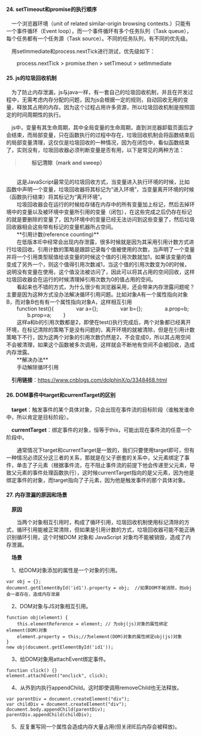 #### 24. setTimeout和promise的执行顺序  

&emsp;一个浏览器环境（unit of related similar-origin browsing contexts.）只能有一个事件循环（Event loop），而一个事件循环有多个任务队列（Task queue），每个任务都有一个任务源（Task source）。不同的任务队列，有不同的优先级。  

&emsp;用setImmediate和process.nextTick进行测试，优先级如下：

&emsp;&emsp;process.nextTick > promise.then > setTimeout > setImmediate  

#### 25. js的垃圾回收机制  

&emsp;为了防止内存泄漏，js与java一样，有一套自己的垃圾回收机制，并且在开发过程中，无需考虑内存分配的问题，因为js会根据一定的规则，自动回收无用的变量，释放其占用的内存。因为这个过程占用许多资源，所以垃圾回收机制是按照固定的时间周期性的执行。  

&emsp;js中，变量有其生命周期，其中全局变量的生命周期，直到浏览器卸载页面后才会结束，而局部变量，只在函数执行的过程中存在，垃圾回收机制会将函数结束后的局部变量清理，这仅仅是垃圾回收的一种情况，因为在闭包中，看似函数结束了，实则没有，垃圾回收器必须判断变量是否有用，以下是常见的两种方法：  

>&emsp;&emsp;**标记清除（mark and sweep）**  
<br>
&emsp;&emsp;这是JavaScript最常见的垃圾回收方式，当变量进入执行环境的时候，比如函数中声明一个变量，垃圾回收器将其标记为“进入环境”，当变量离开环境的时候（函数执行结束）将其标记为“离开环境”。  
<br>
&emsp;&emsp;垃圾回收器会在运行的时候给存储在内存中的所有变量加上标记，然后去掉环境中的变量以及被环境中变量所引用的变量（闭包），在这些完成之后仍存在标记的就是要删除的变量了，因为环境中的变量已经无法访问到这些变量了，然后垃圾回收器相会这些带有标记的变量机器所占空间。  
<br>
&emsp;&emsp;**引用计数(reference counting)**  
<br>
&emsp;&emsp;在低版本IE中经常会出现内存泄露，很多时候就是因为其采用引用计数方式进行垃圾回收。引用计数的策略是跟踪记录每个值被使用的次数，当声明了一个变量并将一个引用类型赋值给该变量的时候这个值的引用次数就加1，如果该变量的值变成了另外一个，则这个值得引用次数减1，当这个值的引用次数变为0的时候，说明没有变量在使用，这个值没法被访问了，因此可以将其占用的空间回收，这样垃圾回收器会在运行的时候清理掉引用次数为0的值占用的空间。  
<br>
&emsp;&emsp;看起来也不错的方式，为什么很少有浏览器采用，还会带来内存泄露问题呢？主要是因为这种方式没办法解决循环引用问题。比如对象A有一个属性指向对象B，而对象B也有有一个属性指向对象A，这样相互引用   
<br>
&emsp;&emsp;function test(){  
&emsp;&emsp;&emsp;&emsp;var a={};  
&emsp;&emsp;&emsp;&emsp;var b={};  
&emsp;&emsp;&emsp;&emsp;a.prop=b;  
&emsp;&emsp;&emsp;&emsp;b.prop=a;  
&emsp;&emsp;}  
<br>
&emsp;&emsp;这样a和b的引用次数都是2，即使在test()执行完成后，两个对象都已经离开环境，在标记清除的策略下是没有问题的，离开环境的就被清除，但是在引用计数策略下不行，因为这两个对象的引用次数仍然是2，不会变成0，所以其占用空间不会被清理，如果这个函数被多次调用，这样就会不断地有空间不会被回收，造成内存泄露。  
<br>
&emsp;&emsp;**解决办法**  
<br>
&emsp;&emsp;手动解除循环引用  

&emsp;**引用链接**：https://www.cnblogs.com/dolphinX/p/3348468.html  

#### 26. DOM事件中target和currentTarget的区别  

&emsp;**target**：触发事件的某个具体对象，只会出现在事件流的目标阶段（谁触发谁命中，所以肯定是目标阶段）。  

&emsp;**currentTarget**：绑定事件的对象，恒等于this，可能出现在事件流的任意一个阶段中。  

&emsp;&emsp;通常情况下target和currentTarget是一致的，我们只要使用target即可，但有一种情况必须区分这三者的关系，那就是在父子嵌套的关系中，父元素绑定了事件，单击了子元素（根据事件流，在不阻止事件流的前提下他会传递至父元素，导致父元素的事件处理函数执行），这时候currentTarget指向的是父元素，因为他是绑定事件的对象，而target指向了子元素，因为他是触发事件的那个具体对象。  

#### 27. 内存泄漏的原因和场景   

&emsp;**原因**

&emsp;&emsp;当两个对象相互引用时，构成了循环引用，垃圾回收机制使用标记清除的方式，循环引用能被正常清除，但如果是引用计数的方式，垃圾回收器可能不能正确识别循环引用，这个时候DOM 对象和 JavaScript 对象均不能被销毁，造成了内存泄漏。  

&emsp;**场景**  

&emsp;1、给DOM对象添加的属性是一个对象的引用。  

>  
    var obj = {};   
    document.getElementById('id1').property = obj;  //如果DOM不被消除，则obj会一直存在，造成内存泄漏    
    
&emsp;2、DOM对象与JS对象相互引用。

>  
    function obj(element) {   
        this.elementReference = element; // 为obj(js)对象的属性绑定element(DOM)对象  
        element.property = this;//为element(DOM)对象的属性绑定obj(js)对象  
    }   
    new obj(document.getElementById('id1'));  

&emsp;3、给DOM对象用attachEvent绑定事件。  

>  
    function click() {}   
    element.attachEvent("onclick", click);   
    
&emsp;4、从外到内执行appendChild。这时即使调用removeChild也无法释放。  

>  
    var parentDiv = document.createElement("div");   
    var childDiv = document.createElement("div");   
    document.body.appendChild(parentDiv);   
    parentDiv.appendChild(childDiv);     
    
&emsp;5、反复重写同一个属性会造成内存大量占用(但关闭IE后内存会被释放)。  
  

